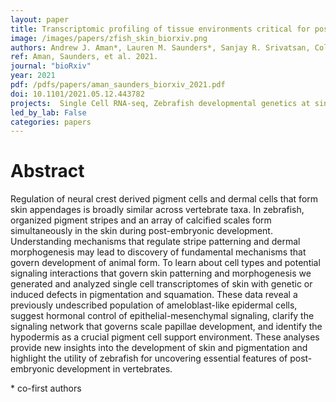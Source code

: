 ```yaml
---
layout: paper
title: Transcriptomic profiling of tissue environments critical for post-embryonic patterning and morphogenesis of zebrafish skin
image: /images/papers/zfish_skin_biorxiv.png
authors: Andrew J. Aman*, Lauren M. Saunders*, Sanjay R. Srivatsan, Cole Trapnell, David M. Parichy
ref: Aman, Saunders, et al. 2021.
journal: "bioRxiv"
year: 2021
pdf: /pdfs/papers/aman_saunders_biorxiv_2021.pdf
doi: 10.1101/2021.05.12.443782
projects:  Single Cell RNA-seq, Zebrafish developmental genetics at single-cell resolution
led_by_lab: False
categories: papers
---
```


# Abstract

Regulation of neural crest derived pigment cells and dermal cells that form skin appendages is broadly similar across vertebrate taxa. In zebrafish, organized pigment stripes and an array of calcified scales form simultaneously in the skin during post-embryonic development. Understanding mechanisms that regulate stripe patterning and dermal morphogenesis may lead to discovery of fundamental mechanisms that govern development of animal form. To learn about cell types and potential signaling interactions that govern skin patterning and morphogenesis we generated and analyzed single cell transcriptomes of skin with genetic or induced defects in pigmentation and squamation. These data reveal a previously undescribed population of ameloblast-like epidermal cells, suggest hormonal control of epithelial-mesenchymal signaling, clarify the signaling network that governs scale papillae development, and identify the hypodermis as a crucial pigment cell support environment. These analyses provide new insights into the development of skin and pigmentation and highlight the utility of zebrafish for uncovering essential features of post-embryonic development in vertebrates.

\* co-first authors
